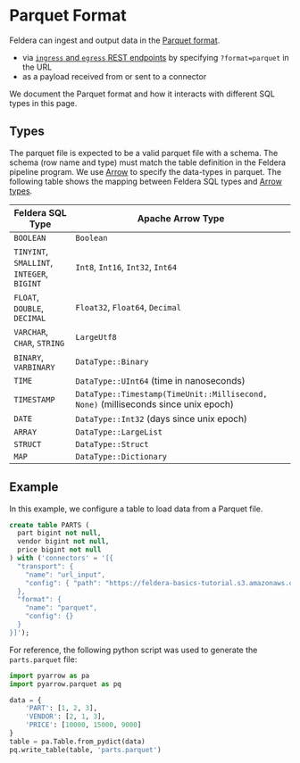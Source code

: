 # Parquet Format

Feldera can ingest and output data in the [Parquet format](https://parquet.apache.org/).

- via [`ingress` and `egress` REST endpoints](/docs/tutorials/basics/part2) by specifying `?format=parquet` in the URL
- as a payload received from or sent to a connector

We document the Parquet format and how it interacts with different SQL types in this page.

## Types

The parquet file is expected to be a valid parquet file with a schema. The schema
(row name and type) must match the table definition in the Feldera pipeline program. We
use [Arrow](https://arrow.apache.org/) to specify the data-types in parquet. The following table
shows the mapping between Feldera SQL types
and [Arrow types](https://docs.rs/arrow/latest/arrow/datatypes/enum.DataType.html).

| Feldera SQL Type                           | Apache Arrow Type                                                                  |
|--------------------------------------------|------------------------------------------------------------------------------------|
| `BOOLEAN`                                  | `Boolean`                                                                          |
| `TINYINT`, `SMALLINT`, `INTEGER`, `BIGINT` | `Int8`, `Int16`, `Int32`, `Int64`                                                  |
| `FLOAT`, `DOUBLE`, `DECIMAL`               | `Float32`, `Float64`, `Decimal`                                                    |
| `VARCHAR`, `CHAR`, `STRING`                | `LargeUtf8`                                                                        |
| `BINARY`, `VARBINARY`                      | `DataType::Binary`                                                                 |
| `TIME`                                     | `DataType::UInt64` (time in nanoseconds)                                           |
| `TIMESTAMP`                                | `DataType::Timestamp(TimeUnit::Millisecond, None)` (milliseconds since unix epoch) |
| `DATE`                                     | `DataType::Int32` (days since unix epoch)                                          |
| `ARRAY`                                    | `DataType::LargeList`                                                              |
| `STRUCT`                                   | `DataType::Struct`                                                                 |
| `MAP`                                      | `DataType::Dictionary`                                                             |


## Example

In this example, we configure a table to load data from a Parquet file.

```sql
create table PARTS (
  part bigint not null,
  vendor bigint not null,
  price bigint not null
) with ('connectors' = '[{
  "transport": {
    "name": "url_input",
    "config": { "path": "https://feldera-basics-tutorial.s3.amazonaws.com/parts.parquet" }
  },
  "format": {
    "name": "parquet",
    "config": {}
  }
}]');
```

For reference, the following python script was used to generate the `parts.parquet` file:

```python
import pyarrow as pa
import pyarrow.parquet as pq

data = {
    'PART': [1, 2, 3],
    'VENDOR': [2, 1, 3],
    'PRICE': [10000, 15000, 9000]
}
table = pa.Table.from_pydict(data)
pq.write_table(table, 'parts.parquet')
```

